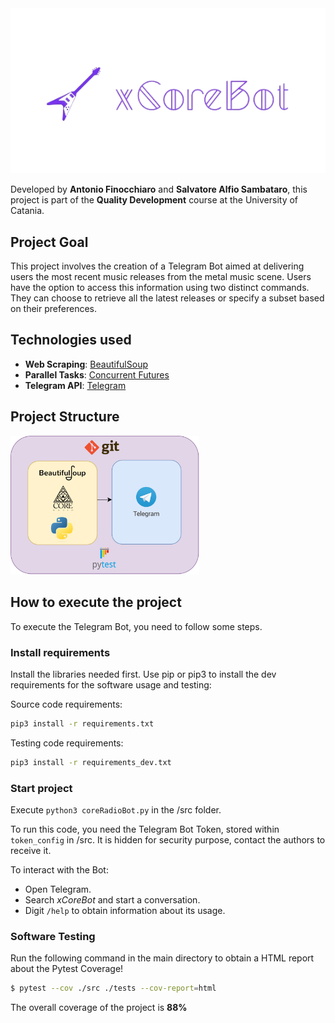 <img src="./img/xcorebot_logo.png">

Developed by **Antonio Finocchiaro** and **Salvatore Alfio Sambataro**, this project is part of the **Quality Development** course at the University of Catania.

## Project Goal
This project involves the creation of a Telegram Bot aimed at delivering users the most recent music releases from the metal music scene.
Users have the option to access this information using two distinct commands.
They can choose to retrieve all the latest releases or specify a subset based on their preferences.

## Technologies used
<ul>
<li> <strong>Web Scraping</strong>: <a href="https://www.crummy.com/software/BeautifulSoup/bs4/doc/">BeautifulSoup</a>
<li> <strong>Parallel Tasks</strong>: <a href="https://docs.python.org/3/library/concurrent.futures.html">Concurrent Futures</a></li>
<li> <strong>Telegram API</strong>: <a href="https://core.telegram.org/bots/api">Telegram</a></li>
</ul>

## Project Structure
<img src="./img/xcorebot_pipe.png" width="60%">

## How to execute the project
To execute the Telegram Bot, you need to follow some steps.
### Install requirements
Install the libraries needed first.
Use pip or pip3 to install the dev requirements for the software usage and testing:

Source code requirements: 
```bash
pip3 install -r requirements.txt
```

Testing code requirements: 
```bash
pip3 install -r requirements_dev.txt
```

### Start project
Execute <code>python3 coreRadioBot.py</code> in the /src folder.

To run this code, you need the Telegram Bot Token, stored within `token_config` in /src. 
It is hidden for security purpose, contact the authors to receive it.

To interact with the Bot:

<ul>
  <li>Open Telegram.</li>
  <li>Search <em>xCoreBot</em> and start a conversation.</li>
  <li>Digit <code>/help</code> to obtain information about its usage.</li>
</ul>

### Software Testing

Run the following command in the main directory to obtain a HTML report about the Pytest Coverage!

```bash
$ pytest --cov ./src ./tests --cov-report=html
```
The overall coverage of the project is **88%**

